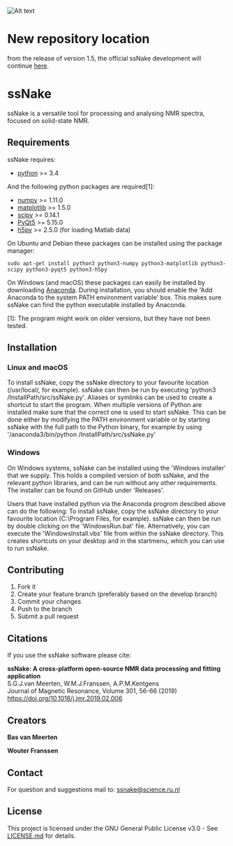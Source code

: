 ![Alt text](src/Icons/logo.gif?raw=true)

New repository location
=======================
from the release of version 1.5, the official ssNake development will continue [here](https://gitlab.science.ru.nl/mrrc/nmrzoo/ssnake).

ssNake
======

ssNake is a versatile tool for processing and analysing NMR spectra, focused on solid-state NMR.

Requirements
------------

ssNake requires:
- [python](http://python.org/download/) >= 3.4

And the following python packages are required[1]:
- [numpy](http://sourceforge.net/projects/numpy/files/NumPy/) >= 1.11.0
- [matplotlib](http://matplotlib.org/) >= 1.5.0
- [scipy](http://sourceforge.net/projects/scipy/files/scipy/) >= 0.14.1
- [PyQt5](http://www.riverbankcomputing.com/software/pyqt/download) >= 5.15.0
- [h5py](http://www.h5py.org/) >= 2.5.0 (for loading Matlab data)

On Ubuntu and Debian these packages can be installed using the package manager:
```
sudo apt-get install python3 python3-numpy python3-matplotlib python3-scipy python3-pyqt5 python3-h5py
```

On Windows (and macOS) these packages can easily be installed by downloading [Anaconda](https://www.anaconda.com/distribution/).
During installation, you should enable the 'Add Anaconda to the system PATH environment variable' box.
This makes sure ssNake can find the python executable installed by Anaconda.

[1]: The program might work on older versions, but they have not been tested.

Installation
------------

### Linux and macOS ###

To install ssNake, copy the ssNake directory to your favourite location (/usr/local/, for example).
ssNake can then be run by executing 'python3 /InstallPath/src/ssNake.py'.
Aliases or symlinks can be used to create a shortcut to start the program.
When multiple versions of Python are installed make sure that the correct one is used to start ssNake.
This can be done either by modifying the PATH environment variable or by starting ssNake with the full path to the Python binary, for example by using '/anaconda3/bin/python /InstallPath/src/ssNake.py'

### Windows ###

On Windows systems, ssNake can be installed using the 'Windows installer' that we supply. This holds
a compiled version of both ssNake, and the relevant python libraries, and can be run without any
other requirements. The installer can be found on GitHub under 'Releases'.

Users that have installed python via the Anaconda progrom descibed above can do the following:
To install ssNake, copy the ssNake directory to your favourite location (C:\Program Files\, for example).
ssNake can then be run by double clicking on the 'WindowsRun.bat' file.
Alternatively, you can execute the 'WindowsInstall.vbs' file from within the ssNake directory.
This creates shortcuts on your desktop and in the startmenu, which you can use to run ssNake.

Contributing
------------

1. Fork it
2. Create your feature branch (preferably based on the develop branch)
3. Commit your changes
4. Push to the branch
5. Submit a pull request

Citations
---------

If you use the ssNake software please cite:

**ssNake: A cross-platform open-source NMR data processing and fitting application**  
S.G.J.van Meerten, W.M.J.Franssen, A.P.M.Kentgens  
Journal of Magnetic Resonance, Volume 301, 56-66 (2019)  
https://doi.org/10.1016/j.jmr.2019.02.006  

Creators
--------

**Bas van Meerten**

**Wouter Franssen**

Contact
-------

For question and suggestions mail to: ssnake@science.ru.nl

License
-------

This project is licensed under the GNU General Public License v3.0 - See [LICENSE.md](LICENSE.md) for details.

